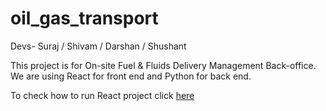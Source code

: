 # oil_gas_transport
Devs- Suraj / Shivam / Darshan / Shushant

This project is for On-site Fuel & Fluids Delivery Management Back-office. 
We are using React for front end and Python for back end.

To check how to run React project click [here](https://github.com/facebook/create-react-app/blob/main/packages/cra-template/template/README.md)

